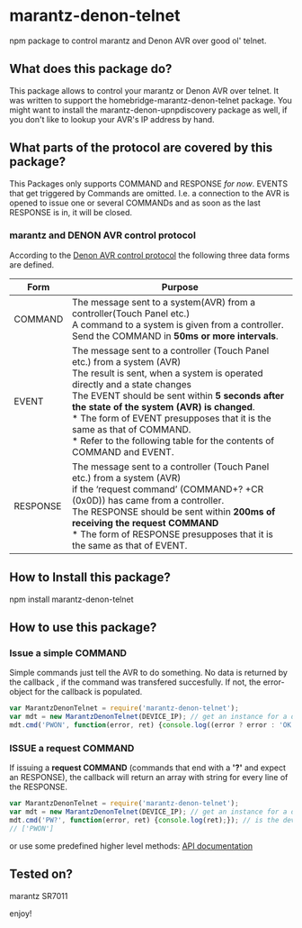 # marantz-denon-telnet
npm package to control marantz and Denon AVR over good ol' telnet.



## What does this package do?
This package allows to control your marantz or Denon AVR over telnet. It was written to support the homebridge-marantz-denon-telnet package. You might want to install the marantz-denon-upnpdiscovery package as well, if you don't like to lookup your AVR's IP address by hand.



## What parts of the protocol are covered by this package?
This Packages only supports COMMAND and RESPONSE *for now*. EVENTS that get triggered by Commands are omitted.
I.e. a connection to the AVR is opened to issue one or several COMMANDs and as soon as the last RESPONSE is in, it will be closed.

### marantz and DENON AVR control protocol
According to the <a href="http://www.us.marantz.com/DocumentMaster/US/Marantz_FY16_AV_SR_NR_PROTOCOL_V01(2).xls)">Denon AVR control protocol</a> the following three data forms are defined.

Form | Purpose
--- | ---
COMMAND | The message sent to a system(AVR) from a controller(Touch Panel etc.)<br>A command to a system is given from a controller.<br>Send the COMMAND in **50ms or more intervals**.
EVENT | The message sent to a controller (Touch Panel etc.) from a system (AVR)<br>The result is sent, when a system is operated directly and a state changes<br>The EVENT should be sent within **5 seconds after the state of the system (AVR) is changed**.<br /> * The form of EVENT presupposes that it is the same as that of COMMAND.<br> * Refer to the following table for the contents of COMMAND and EVENT.
RESPONSE | The message sent to a controller (Touch Panel etc.) from a system (AVR)<br>if the ‘request command’ (COMMAND+? +CR (0x0D)) has came from a controller.<br>The RESPONSE should be sent within **200ms of receiving the request COMMAND**<br> * The form of RESPONSE presupposes that it is the same as that of EVENT.




## How to Install this package?
npm install marantz-denon-telnet



## How to use this package?

### Issue a simple COMMAND
Simple commands just tell the AVR to do something. No data is returned by the callback , if the command was transfered succesfully. If not, the error-object for the callback is populated.

```javascript
var MarantzDenonTelnet = require('marantz-denon-telnet');
var mdt = new MarantzDenonTelnet(DEVICE_IP); // get an instance for a device at IP XXX.XXX.XXX.XXX
mdt.cmd('PWON', function(error, ret) {console.log((error ? error : 'OK');}); // turns the device on
```

### ISSUE a request COMMAND
If issuing a **request COMMAND** (commands that end with a **'?'** and expect an RESPONSE), the callback will return an array with  string for every line of the RESPONSE.

```javascript
var MarantzDenonTelnet = require('marantz-denon-telnet');
var mdt = new MarantzDenonTelnet(DEVICE_IP); // get an instance for a device at IP XXX.XXX.XXX.XXX
mdt.cmd('PW?', function(error, ret) {console.log(ret);}); // is the device turned on?
// ['PWON']
```

or use some predefined higher level methods:
[API documentation](docs/API.md)



## Tested on?

marantz SR7011



enjoy!

